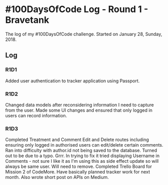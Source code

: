 # #100DaysOfCode Log - Round 1 - Bravetank

The log of my #100DaysOfCode challenge. Started on January 28, Sunday, 2018.

## Log

### R1D1 
Added user authentication to tracker application using Passport.  

### R1D2
Changed data models after reconsidering information I need to capture from the user. Made some UI changes and ensured that only logged in users can record information. 

### R1D3
Completed Treatment and Comment Edit and Delete routes including ensuring only logged in authorised users can edit/delete certain comments. Ran into difficulty with author.id not being saved to the database. Turned out to be due to a typo. Grrr. In trying to fix it tried displaying Username in Comments -  not sure I like it as I'm using this as side effect update so will always be same user. Will need to remove. Completed Trello Board for Mission 2 of CodeMore. Have basically planned tracker work for next month. Also wrote short post on APIs on Medium.   
